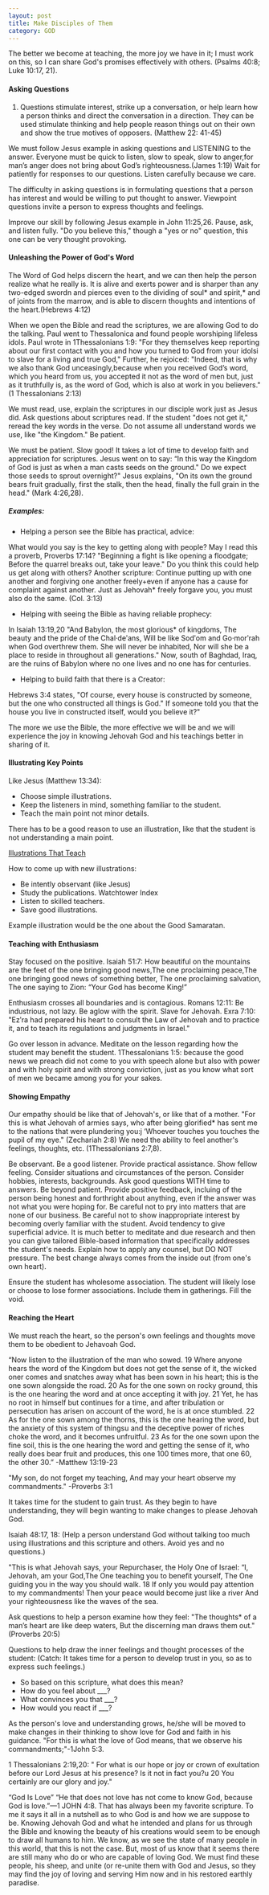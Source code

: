 ```yaml
---
layout: post
title: Make Disciples of Them
category: GOD
---
```


The better we become at teaching, the more joy we have in it; I must work on this, so I can share God's promises effectively with others. (Psalms 40:8; Luke 10:17, 21).

#### Asking Questions

1. Questions stimulate interest, strike up a conversation, or help learn how a person thinks and direct the conversation in a direction. They can be used stimulate thinking and help people reason things out on their own and show the true motives of opposers. (Matthew 22: 41-45)

We must follow Jesus example in asking questions and LISTENING to the answer. Everyone must be quick to listen, slow to speak, slow to anger,for man’s anger does not bring about God’s righteousness.(James 1:19) Wait for patiently for responses to our questions. Listen carefully because we care.

The difficulty in asking questions is in formulating questions that a person has interest and would be willing to put thought to answer. Viewpoint questions invite a person to express thoughts and feelings. 

Improve our skill by following Jesus example in John 11:25,26. Pause, ask, and listen fully. "Do you believe this," though a "yes or no" question, this one can be very thought provoking.

#### Unleashing the Power of God's Word

The Word of God helps discern the heart, and we can then help the person realize what he really is. It is alive and exerts power and is sharper than any two-edged swordn and pierces even to the dividing of soul* and spirit,* and of joints from the marrow, and is able to discern thoughts and intentions of the heart.(Hebrews 4:12)

When we open the Bible and read the scriptures, we are allowing God to do the talking. Paul went to Thessalonica and found people worshiping lifeless idols. Paul wrote in 1Thessalonians 1:9: "For they themselves keep reporting about our first contact with you and how you turned to God from your idolsi to slave for a living and true God," Further, he rejoiced: "Indeed, that is why we also thank God unceasingly,because when you received God’s word, which you heard from us, you accepted it not as the word of men but, just as it truthfully is, as the word of God, which is also at work in you believers."(1 Thessalonians 2:13)

We must read, use, explain the scriptures in our disciple work just as Jesus did. Ask questions about scriptures read. If the student "does not get it," reread the key words in the verse. Do not assume all understand words we use, like "the Kingdom." Be patient.

We must be patient. Slow good! It takes a lot of time to develop faith and appreciation for scriptures. Jesus went on to say: “In this way the Kingdom of God is just as when a man casts seeds on the ground." Do we expect those seeds to sprout overnight?" Jesus explains, "On its own the ground bears fruit gradually, first the stalk, then the head, finally the full grain in the head." (Mark 4:26,28). 

##### Examples:  

* Helping a person see the Bible has practical, advice:

What would you say is the key to getting along with people? May I read this a proverb, Proverbs 17:14? "Beginning a fight is like opening a floodgate; Before the quarrel breaks out, take your leave." Do you think this could help us get along with others? Another scripture: Continue putting up with one another and forgiving one another freely+even if anyone has a cause for complaint against another. Just as Jehovah* freely forgave you, you must also do the same. (Col. 3:13)

* Helping with seeing the Bible as having reliable prophecy: 

In Isaiah 13:19,20 "And Babylon, the most glorious* of kingdoms, The beauty and the pride of the Chal·deʹans, Will be like Sodʹom and Go·morʹrah when God overthrew them. She will never be inhabited, Nor will she be a place to reside in throughout all generations." Now, south of Baghdad, Iraq, are the ruins of Babylon where no one lives and no one has for centuries.

* Helping to build faith that there is a Creator: 

Hebrews 3:4 states, "Of course, every house is constructed by someone, but the one who constructed all things is God." If someone told you that the house you live in constructed itself, would you believe it?"

The more we use the Bible, the more effective we will be and we will experience the joy in knowing Jehovah God and his teachings better in sharing of it.

#### Illustrating Key Points

Like Jesus (Matthew 13:34):

* Choose simple illustrations.
* Keep the listeners in mind, something familiar to the student.
* Teach the main point not minor details.

There has to be a good reason to use an illustration, like that the student is not understanding a main point.

[Illustrations That Teach](https://www.jw.org/en/library/videos/reading-teaching-videos/8-illustrations-that-teach-video/)


How to come up with new illustrations:

* Be intently observant (like Jesus)
* Study the publications.
    Watchtower Index
* Listen to skilled teachers.
* Save good illustrations.

Example illustration would be the one about the Good Samaratan.

#### Teaching with Enthusiasm

Stay focused on the positive. Isaiah 51:7: How beautiful on the mountains are the feet of the one bringing good news,The one proclaiming peace,The one bringing good news of something better, The one proclaiming salvation, The one saying to Zion: “Your God has become King!” 

Enthusiasm crosses all boundaries and is contagious. Romans 12:11: Be industrious, not lazy. Be aglow with the spirit. Slave for Jehovah.
Exra 7:10: "Ezʹra had prepared his heart to consult the Law of Jehovah and to practice it, and to teach its regulations and judgments in Israel."

Go over lesson in advance. Meditate on the lesson regarding how the student may benefit the student. 1Thessalonians 1:5: because the good news we preach did not come to you with speech alone but also with power and with holy spirit and with strong conviction, just as you know what sort of men we became among you for your sakes. 

#### Showing Empathy

Our empathy should be like that of Jehovah's, or like that of a mother. "For this is what Jehovah of armies says, who after being glorified* has sent me to the nations that were plundering you:j ‘Whoever touches you touches the pupil of my eye." (Zechariah 2:8)
We need the ability to feel another's feelings, thoughts, etc.
(1Thessalonians 2:7,8). 

Be observant. Be a good listener. Provide practical assistance. Show fellow feeling. Consider situations and circumstances of the person. Consider hobbies, interests, backgrounds. Ask good questions WITH time to answers. Be beyond patient. Provide positive feedback, incluing of the person being honest and forthright about anything, even if the answer was not what you were hoping for. Be careful not to pry into matters that are none of our business. Be careful not to show inappropriate interest by becoming overly familiar with the student. Avoid tendency to give superficial advice. It is much better to meditate and due research and then you can give tailored Bible-based information that specifically addresses the student's needs. Explain how to apply any counsel, but DO NOT pressure. The best change always comes from the inside out (from one's own heart). 

Ensure the student has wholesome association. The student will likely lose or choose to lose former associations. Include them in gatherings. Fill the void.

#### Reaching the Heart

We must reach the heart, so the person's own feelings and thoughts move them to be obedient to Jehavoah God.

“Now listen to the illustration of the man who sowed. 19  Where anyone hears the word of the Kingdom but does not get the sense of it, the wicked oner comes and snatches away what has been sown in his heart; this is the one sown alongside the road. 20  As for the one sown on rocky ground, this is the one hearing the word and at once accepting it with joy. 21  Yet, he has no root in himself but continues for a time, and after tribulation or persecution has arisen on account of the word, he is at once stumbled. 22  As for the one sown among the thorns, this is the one hearing the word, but the anxiety of this system of thingsu and the deceptive power of riches choke the word, and it becomes unfruitful. 23  As for the one sown upon the fine soil, this is the one hearing the word and getting the sense of it, who really does bear fruit and produces, this one 100 times more, that one 60, the other 30.” -Matthew 13:19-23

"My son, do not forget my teaching, And may your heart observe my commandments." -Proverbs 3:1

It takes time for the student to gain trust. As they begin to have understanding, they will begin wanting to make changes to please Jehovah God.

Isaiah 48:17, 18: (Help a person understand God without talking too much using illustrations and this scripture and others. Avoid yes and no questions.)

"This is what Jehovah says, your Repurchaser, the Holy One of Israel:
“I, Jehovah, am your God,The One teaching you to benefit yourself, The One guiding you in the way you should walk. 18  If only you would pay attention to my commandments! Then your peace would become just like a river And your righteousness like the waves of the sea.

Ask questions to help a person examine how they feel:
"The thoughts* of a man’s heart are like deep waters,
But the discerning man draws them out." (Proverbs 20:5)

Questions to help draw the inner feelings and thought processes of the student: (Catch: It takes time for a person to develop trust in you, so as to express such feelings.)

* So based on this scripture, what does this mean?
* How do you feel about ___?
* What convinces you that ___?
* How would you react if ___?

As the person's love and understanding grows, he/she will be moved to make changes in their thinking to show love for God and faith in his guidance. "For this is what the love of God means, that we observe his commandments;"-1John 5:3.

1 Thessalonians 2:19,20: " For what is our hope or joy or crown of exultation before our Lord Jesus at his presence? Is it not in fact you?u 20  You certainly are our glory and joy."

“God Is Love” “He that does not love has not come to know God, because God is love.”​—1 JOHN 4:8. That has always been my favorite scripture. To me it says it all in a nutshell as to who God is and how we are suppose to be. Knowing Jehovah God and what he intended and plans for us through the Bible and knowing the beauty of his creations would seem to be enough to draw all humans to him. We know, as we see the state of many people in this world, that this is not the case. But, most of us know that it seems there are still many who do or who are capable of loving God. We must find these people, his sheep, and unite (or re-unite them with God and Jesus, so they may find the joy of loving and serving Him now and in his restored earthly paradise.
